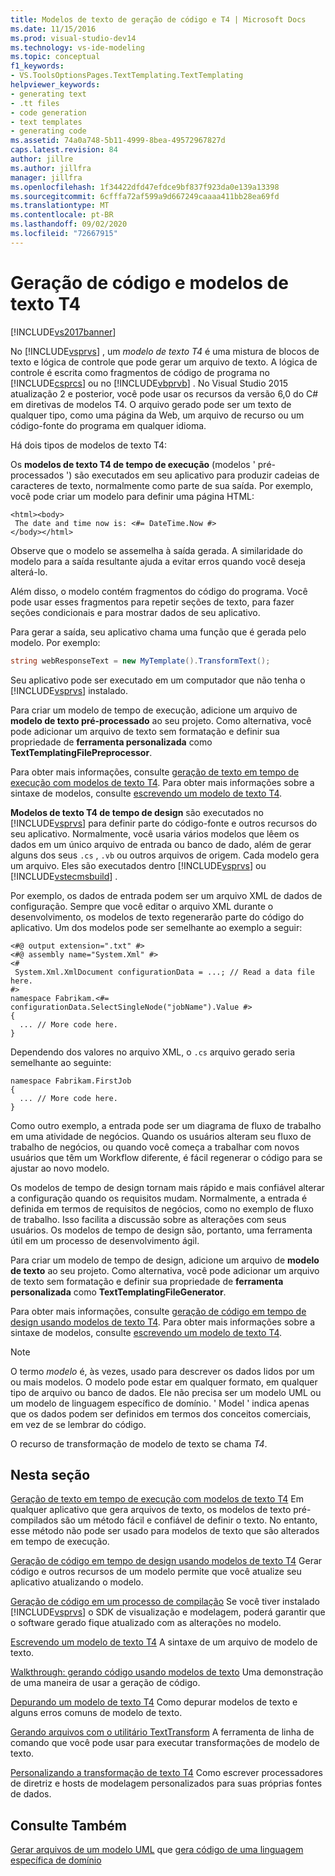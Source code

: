 ```yaml
---
title: Modelos de texto de geração de código e T4 | Microsoft Docs
ms.date: 11/15/2016
ms.prod: visual-studio-dev14
ms.technology: vs-ide-modeling
ms.topic: conceptual
f1_keywords:
- VS.ToolsOptionsPages.TextTemplating.TextTemplating
helpviewer_keywords:
- generating text
- .tt files
- code generation
- text templates
- generating code
ms.assetid: 74a0a748-5b11-4999-8bea-49572967827d
caps.latest.revision: 84
author: jillre
ms.author: jillfra
manager: jillfra
ms.openlocfilehash: 1f34422dfd47efdce9bf837f923da0e139a13398
ms.sourcegitcommit: 6cfffa72af599a9d667249caaaa411bb28ea69fd
ms.translationtype: MT
ms.contentlocale: pt-BR
ms.lasthandoff: 09/02/2020
ms.locfileid: "72667915"
---
```

# <a name="code-generation-and-t4-text-templates"></a>Geração de código e modelos de texto T4
[!INCLUDE[vs2017banner](../includes/vs2017banner.md)]

No [!INCLUDE[vsprvs](../includes/vsprvs-md.md)] , um *modelo de texto T4* é uma mistura de blocos de texto e lógica de controle que pode gerar um arquivo de texto. A lógica de controle é escrita como fragmentos de código de programa no [!INCLUDE[csprcs](../includes/csprcs-md.md)] ou no [!INCLUDE[vbprvb](../includes/vbprvb-md.md)] . No Visual Studio 2015 atualização 2 e posterior, você pode usar os recursos da versão 6,0 do C# em diretivas de modelos T4. O arquivo gerado pode ser um texto de qualquer tipo, como uma página da Web, um arquivo de recurso ou um código-fonte do programa em qualquer idioma.

 Há dois tipos de modelos de texto T4:

 Os **modelos de texto T4 de tempo de execução** (modelos ' pré-processados ') são executados em seu aplicativo para produzir cadeias de caracteres de texto, normalmente como parte de sua saída.
Por exemplo, você pode criar um modelo para definir uma página HTML:

```
<html><body>
 The date and time now is: <#= DateTime.Now #>
</body></html>
```

 Observe que o modelo se assemelha à saída gerada. A similaridade do modelo para a saída resultante ajuda a evitar erros quando você deseja alterá-lo.

 Além disso, o modelo contém fragmentos do código do programa. Você pode usar esses fragmentos para repetir seções de texto, para fazer seções condicionais e para mostrar dados de seu aplicativo.

 Para gerar a saída, seu aplicativo chama uma função que é gerada pelo modelo. Por exemplo:

```csharp
string webResponseText = new MyTemplate().TransformText();

```

 Seu aplicativo pode ser executado em um computador que não tenha o [!INCLUDE[vsprvs](../includes/vsprvs-md.md)] instalado.

 Para criar um modelo de tempo de execução, adicione um arquivo de **modelo de texto pré-processado** ao seu projeto. Como alternativa, você pode adicionar um arquivo de texto sem formatação e definir sua propriedade de **ferramenta personalizada** como **TextTemplatingFilePreprocessor**.

 Para obter mais informações, consulte [geração de texto em tempo de execução com modelos de texto T4](../modeling/run-time-text-generation-with-t4-text-templates.md). Para obter mais informações sobre a sintaxe de modelos, consulte [escrevendo um modelo de texto T4](../modeling/writing-a-t4-text-template.md).

 **Modelos de texto T4 de tempo de design** são executados no [!INCLUDE[vsprvs](../includes/vsprvs-md.md)] para definir parte do código-fonte e outros recursos do seu aplicativo.
Normalmente, você usaria vários modelos que lêem os dados em um único arquivo de entrada ou banco de dado, além de gerar alguns dos seus `.cs` , `.vb` ou outros arquivos de origem. Cada modelo gera um arquivo. Eles são executados dentro [!INCLUDE[vsprvs](../includes/vsprvs-md.md)] ou [!INCLUDE[vstecmsbuild](../includes/vstecmsbuild-md.md)] .

 Por exemplo, os dados de entrada podem ser um arquivo XML de dados de configuração. Sempre que você editar o arquivo XML durante o desenvolvimento, os modelos de texto regenerarão parte do código do aplicativo. Um dos modelos pode ser semelhante ao exemplo a seguir:

```
<#@ output extension=".txt" #>
<#@ assembly name="System.Xml" #>
<#
 System.Xml.XmlDocument configurationData = ...; // Read a data file here.
#>
namespace Fabrikam.<#= configurationData.SelectSingleNode("jobName").Value #>
{
  ... // More code here.
}

```

 Dependendo dos valores no arquivo XML, o `.cs` arquivo gerado seria semelhante ao seguinte:

```
namespace Fabrikam.FirstJob
{
  ... // More code here.
}
```

 Como outro exemplo, a entrada pode ser um diagrama de fluxo de trabalho em uma atividade de negócios. Quando os usuários alteram seu fluxo de trabalho de negócios, ou quando você começa a trabalhar com novos usuários que têm um Workflow diferente, é fácil regenerar o código para se ajustar ao novo modelo.

 Os modelos de tempo de design tornam mais rápido e mais confiável alterar a configuração quando os requisitos mudam. Normalmente, a entrada é definida em termos de requisitos de negócios, como no exemplo de fluxo de trabalho. Isso facilita a discussão sobre as alterações com seus usuários. Os modelos de tempo de design são, portanto, uma ferramenta útil em um processo de desenvolvimento ágil.

 Para criar um modelo de tempo de design, adicione um arquivo de **modelo de texto** ao seu projeto. Como alternativa, você pode adicionar um arquivo de texto sem formatação e definir sua propriedade de **ferramenta personalizada** como **TextTemplatingFileGenerator**.

 Para obter mais informações, consulte [geração de código em tempo de design usando modelos de texto T4](../modeling/design-time-code-generation-by-using-t4-text-templates.md). Para obter mais informações sobre a sintaxe de modelos, consulte [escrevendo um modelo de texto T4](../modeling/writing-a-t4-text-template.md).

> [!NOTE]
> O termo *modelo* é, às vezes, usado para descrever os dados lidos por um ou mais modelos. O modelo pode estar em qualquer formato, em qualquer tipo de arquivo ou banco de dados. Ele não precisa ser um modelo UML ou um modelo de linguagem específico de domínio. ' Model ' indica apenas que os dados podem ser definidos em termos dos conceitos comerciais, em vez de se lembrar do código.

 O recurso de transformação de modelo de texto se chama *T4*.

## <a name="in-this-section"></a>Nesta seção
 [Geração de texto em tempo de execução com modelos de texto T4](../modeling/run-time-text-generation-with-t4-text-templates.md) Em qualquer aplicativo que gera arquivos de texto, os modelos de texto pré-compilados são um método fácil e confiável de definir o texto. No entanto, esse método não pode ser usado para modelos de texto que são alterados em tempo de execução.

 [Geração de código em tempo de design usando modelos de texto T4](../modeling/design-time-code-generation-by-using-t4-text-templates.md) Gerar código e outros recursos de um modelo permite que você atualize seu aplicativo atualizando o modelo.

 [Geração de código em um processo de compilação](../modeling/code-generation-in-a-build-process.md) Se você tiver instalado [!INCLUDE[vsprvs](../includes/vsprvs-md.md)] o SDK de visualização e modelagem, poderá garantir que o software gerado fique atualizado com as alterações no modelo.

 [Escrevendo um modelo de texto T4](../modeling/writing-a-t4-text-template.md) A sintaxe de um arquivo de modelo de texto.

 [Walkthrough: gerando código usando modelos de texto](../modeling/walkthrough-generating-code-by-using-text-templates.md) Uma demonstração de uma maneira de usar a geração de código.

 [Depurando um modelo de texto T4](../modeling/debugging-a-t4-text-template.md) Como depurar modelos de texto e alguns erros comuns de modelo de texto.

 [Gerando arquivos com o utilitário TextTransform](../modeling/generating-files-with-the-texttransform-utility.md) A ferramenta de linha de comando que você pode usar para executar transformações de modelo de texto.

 [Personalizando a transformação de texto T4](../modeling/customizing-t4-text-transformation.md) Como escrever processadores de diretriz e hosts de modelagem personalizados para suas próprias fontes de dados.

## <a name="see-also"></a>Consulte Também
 [Gerar arquivos de um modelo UML](../modeling/generate-files-from-a-uml-model.md) que [gera código de uma linguagem específica de domínio](../modeling/generating-code-from-a-domain-specific-language.md)
